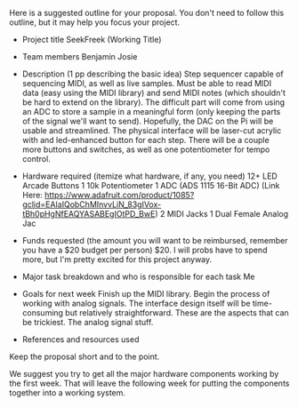 
Here is a suggested outline for your proposal. You don't need to follow this
outline, but it may help you focus your project.

* Project title
    SeekFreek (Working Title)
* Team members
    Benjamin Josie
* Description (1 pp describing the basic idea)
    Step sequencer capable of sequencing MIDI, as well as live samples. Must be able to read MIDI data (easy using the MIDI library) and send MIDI notes (which shouldn't be hard to extend on the library). The difficult part will come from using an ADC to store a sample in a meaningful form (only keeping the parts of the signal we'll want to send). Hopefully, the DAC on the Pi will be usable and streamlined. The physical interface will be laser-cut acrylic with and led-enhanced button for each step. There will be a couple more buttons and switches, as well as one potentiometer for tempo control.

* Hardware required (itemize what hardware, if any, you need)
    12+ LED Arcade Buttons
    1 10k Potentiometer
    1 ADC (ADS 1115 16-Bit ADC)
        (Link Here: https://www.adafruit.com/product/1085?gclid=EAIaIQobChMInvvLiN_83gIVox-tBh0pHgNfEAQYASABEgIOtPD_BwE)
    2 MIDI Jacks
    1 Dual Female Analog Jac


* Funds requested (the amount you will want to be reimbursed, remember you have
  a $20 budget per person)
  $20. I will probs have to spend more, but I'm pretty excited for this project anyway.

* Major task breakdown and who is responsible for each task
  Me
* Goals for next week
    Finish up the MIDI library. Begin the process of working with analog signals. The interface design itself will be time-consuming but relatively straightforward. These are the aspects that can be trickiest. The analog signal stuff.

* References and resources used

Keep the proposal short and to the point.

We suggest you try to get all the major hardware components working by the
first week. That will leave the following week for putting the components
together into a working system.

